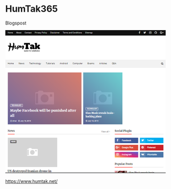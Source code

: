 # HumTak365
Blogspost


<img src="Capture.PNG" height="auto" width="auto">

https://www.humtak.net/

